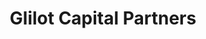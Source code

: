 ---
layout: firm_page
title: "Glilot Capital Partners"
id: "glilotcapital.com"
permalink: "/glilotcapitalpartnersglilotcapital.com/"
website: "https://www.glilotcapital.com"
offices: "Herzliya (Israel)"
investment_stages: "Seed, Series A"
portfolio_companies: "accessiBe, Aorato, AppCharge, At-Bay, AtmoSec, BlazeMeter, Bluebricks, CardinalOps, Cherre, Cider, CyberX, Cyolo, devOcean, Entitle, Ermetic, Exceed.AI, Genoox, Gomboc, Guardz, Insightera, Hourly, Healthee, Kooply, Intsights, LayerX, Lightcyber, Lightrun, Mintigo, Mitiga, Noma Security, PayEm, Polar, Polyrize, Porticor, Protego, Refine Intelligence, Rewire, ScaleOps, Seemplicity, Solebit, Statement, Stream Security, Sweet, Upstream, YouAppi"
portfolio_link: "https://www.glilotcapital.com/companies/"
investment_markets: "Cybersecurity, AI, B2B software, Enterprise software"
founded_year: "2011"
description: "Glilot Capital Partners is an Israeli early-stage venture capital firm investing in technology startups, particularly in cybersecurity and enterprise software. They are known for their hands-on approach and value creation model, supporting portfolio companies from seed stage to growth."
linkedin: "https://www.linkedin.com/company/glilot-capital-partners/"
twitter: ""
instagram: ""
team_page: "https://www.glilotcapital.com/glilot-team/"
investor_type: "Venture Capital"
crunchbase: "https://www.crunchbase.com/organization/glilot-capital-partners"
pitchbook: "https://pitchbook.com/profiles/investor/55457-02"

# SEO Optimization
meta_title: "Glilot Capital Partners - VC Firm - projectstartups.com"
meta_description: "Glilot Capital Partners, Glilot Capital Partners is an Israeli early-stage venture capital firm investing in technology startups, particularly in cybersecurity and enterprise ..."
meta_keywords: "Glilot Capital Partners, Cybersecurity, AI, B2B software, Enterprise software, VC firm, venture capital, startup investor, projectstartups.com"
canonical_url: "https://vc.projectstartups.com/glilotcapitalpartnersglilotcapital.com/"
---